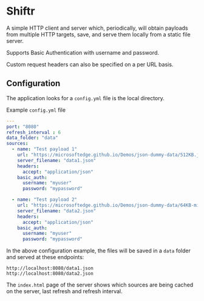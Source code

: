 # Shiftr

A simple HTTP client and server which, periodically, will obtain payloads from multiple HTTP targets, save, and serve
them locally from a static file server.

Supports Basic Authentication with username and password. 

Custom request headers can also be specified on a per URL basis.

## Configuration
The application looks for a `config.yml` file is the local directory.

Example `config.yml` file

```yaml
---
port: "8080"
refresh_interval : 6
data_folder: "data"
sources:
  - name: "Test payload 1"
    url: "https://microsoftedge.github.io/Demos/json-dummy-data/512KB.json"
    server_filename: "data1.json"
    headers:
      accept: "application/json"
    basic_auth:
      username: "myuser"
      password: "mypassword"

  - name: "Test payload 2"
    url: "https://microsoftedge.github.io/Demos/json-dummy-data/64KB-min.json"
    server_filename: "data2.json"
    headers:
      accept: "application/json"
    basic_auth:
      username: "myuser"
      password: "mypassword"

```

In the above configuration example, the files will be saved in a `data` folder and served at these endpoints:

```shell
http://localhost:8080/data1.json
http://localhost:8080/data2.json
```

The `index.html` page of the server shows which sources are being cached on the server, last refresh and refresh interval.